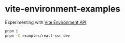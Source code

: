 # vite-environment-examples

Experimenting with [Vite Environment API](https://github.com/vitejs/vite/pull/16129)

```sh
pnpm i
pnpm -C examples/react-ssr dev
```
